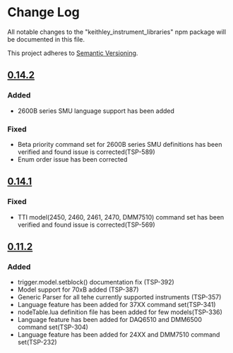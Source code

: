 # Change Log


All notable changes to the "keithley_instrument_libraries" npm package will be documented in this file.

This project adheres to [Semantic Versioning](https://semver.org/spec/v2.0.0.html).

<!--
Check [Keep a Changelog](http://keepachangelog.com/) for recommendations on how to structure this file.

    Added -- for new features.
    Changed -- for changes in existing functionality.
    Deprecated -- for soon-to-be removed features.
    Removed -- for now removed features.
    Fixed -- for any bug fixes.
    Security -- in case of vulnerabilities.
-->


## [0.14.2]

### Added
- 2600B series SMU language support has been added
### Fixed
- Beta priority command set for 2600B series SMU definitions has been verified and found issue is corrected(TSP-589)
- Enum order issue has been corrected

## [0.14.1]

### Fixed
- TTI model(2450, 2460, 2461, 2470, DMM7510) command set has been verified and found issue is corrected(TSP-569)



## [0.11.2]
### Added
- trigger.model.setblock() documentation fix (TSP-392)
- Model support for 70xB added (TSP-387)
- Generic Parser for all tehe currently supported instruments (TSP-357)
- Language feature has been added for 37XX command set(TSP-341)
- nodeTable.lua definition file has been added for few models(TSP-336)
- Language feature has been added for DAQ6510 and DMM6500 command set(TSP-304)
- Language feature has been added for 24XX and DMM7510 command set(TSP-232)



[0.14.2]: https://github.com/TEK-Engineering/tsp-toolkit-json-to-lua/releases/tag/v0.14.2
[0.14.1]: https://github.com/TEK-Engineering/tsp-toolkit-json-to-lua/releases/tag/v0.14.1
[0.11.2]: https://github.com/TEK-Engineering/tsp-toolkit-json-to-lua/releases/tag/v0.11.2